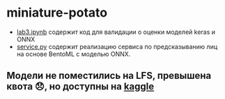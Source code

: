 # miniature-potato
- [lab3.ipynb](lab3.ipynb) содержит код для валидации о оценки моделей keras и ONNX
- [service.py](service.py) содержит реализацию сервиса по предсказыванию лиц на основе BentoML с моделью ONNX.
## Модели не поместились на LFS, превышена квота 😞, но доступны на [kaggle](https://www.kaggle.com/models/gatling/yolov8-wider_faces/keras)
